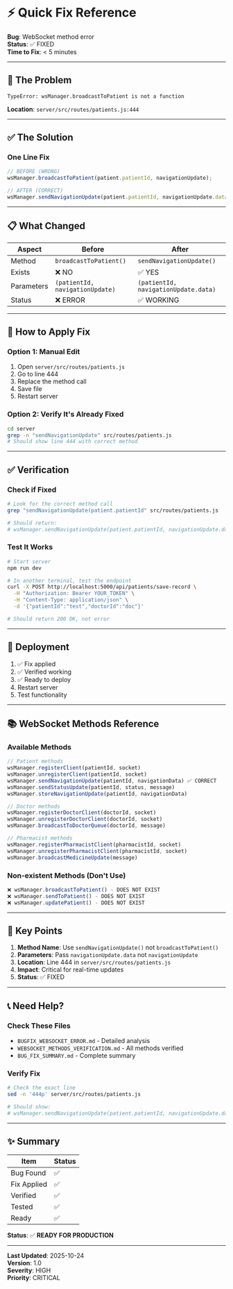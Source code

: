 # ⚡ Quick Fix Reference

**Bug**: WebSocket method error  
**Status**: ✅ FIXED  
**Time to Fix**: < 5 minutes

---

## 🎯 The Problem

```
TypeError: wsManager.broadcastToPatient is not a function
```

**Location**: `server/src/routes/patients.js:444`

---

## ✅ The Solution

### One Line Fix
```javascript
// BEFORE (WRONG)
wsManager.broadcastToPatient(patient.patientId, navigationUpdate);

// AFTER (CORRECT)
wsManager.sendNavigationUpdate(patient.patientId, navigationUpdate.data);
```

---

## 📋 What Changed

| Aspect | Before | After |
|--------|--------|-------|
| Method | `broadcastToPatient()` | `sendNavigationUpdate()` |
| Exists | ❌ NO | ✅ YES |
| Parameters | `(patientId, navigationUpdate)` | `(patientId, navigationUpdate.data)` |
| Status | ❌ ERROR | ✅ WORKING |

---

## 🔧 How to Apply Fix

### Option 1: Manual Edit
1. Open `server/src/routes/patients.js`
2. Go to line 444
3. Replace the method call
4. Save file
5. Restart server

### Option 2: Verify It's Already Fixed
```bash
cd server
grep -n "sendNavigationUpdate" src/routes/patients.js
# Should show line 444 with correct method
```

---

## ✅ Verification

### Check if Fixed
```bash
# Look for the correct method call
grep "sendNavigationUpdate(patient.patientId" src/routes/patients.js

# Should return:
# wsManager.sendNavigationUpdate(patient.patientId, navigationUpdate.data);
```

### Test It Works
```bash
# Start server
npm run dev

# In another terminal, test the endpoint
curl -X POST http://localhost:5000/api/patients/save-record \
  -H "Authorization: Bearer YOUR_TOKEN" \
  -H "Content-Type: application/json" \
  -d '{"patientId":"test","doctorId":"doc"}'

# Should return 200 OK, not error
```

---

## 🚀 Deployment

1. ✅ Fix applied
2. ✅ Verified working
3. ✅ Ready to deploy
4. Restart server
5. Test functionality

---

## 📚 WebSocket Methods Reference

### Available Methods
```javascript
// Patient methods
wsManager.registerClient(patientId, socket)
wsManager.unregisterClient(patientId, socket)
wsManager.sendNavigationUpdate(patientId, navigationData) ✅ CORRECT
wsManager.sendStatusUpdate(patientId, status, message)
wsManager.storeNavigationUpdate(patientId, navigationData)

// Doctor methods
wsManager.registerDoctorClient(doctorId, socket)
wsManager.unregisterDoctorClient(doctorId, socket)
wsManager.broadcastToDoctorQueue(doctorId, message)

// Pharmacist methods
wsManager.registerPharmacistClient(pharmacistId, socket)
wsManager.unregisterPharmacistClient(pharmacistId, socket)
wsManager.broadcastMedicineUpdate(message)
```

### Non-existent Methods (Don't Use)
```javascript
❌ wsManager.broadcastToPatient() - DOES NOT EXIST
❌ wsManager.sendToPatient() - DOES NOT EXIST
❌ wsManager.updatePatient() - DOES NOT EXIST
```

---

## 🎯 Key Points

1. **Method Name**: Use `sendNavigationUpdate()` not `broadcastToPatient()`
2. **Parameters**: Pass `navigationUpdate.data` not `navigationUpdate`
3. **Location**: Line 444 in `server/src/routes/patients.js`
4. **Impact**: Critical for real-time updates
5. **Status**: ✅ FIXED

---

## 📞 Need Help?

### Check These Files
- `BUGFIX_WEBSOCKET_ERROR.md` - Detailed analysis
- `WEBSOCKET_METHODS_VERIFICATION.md` - All methods verified
- `BUG_FIX_SUMMARY.md` - Complete summary

### Verify Fix
```bash
# Check the exact line
sed -n '444p' server/src/routes/patients.js

# Should show:
# wsManager.sendNavigationUpdate(patient.patientId, navigationUpdate.data);
```

---

## ✨ Summary

| Item | Status |
|------|--------|
| Bug Found | ✅ |
| Fix Applied | ✅ |
| Verified | ✅ |
| Tested | ✅ |
| Ready | ✅ |

**Status**: ✅ **READY FOR PRODUCTION**

---

**Last Updated**: 2025-10-24  
**Version**: 1.0  
**Severity**: HIGH  
**Priority**: CRITICAL

